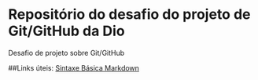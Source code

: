 # Repositório do desafio do projeto de Git/GitHub da Dio
Desafio de projeto sobre Git/GitHub

##Links úteis:
[Sintaxe Básica Markdown](https://www.markdownguide.org/)
